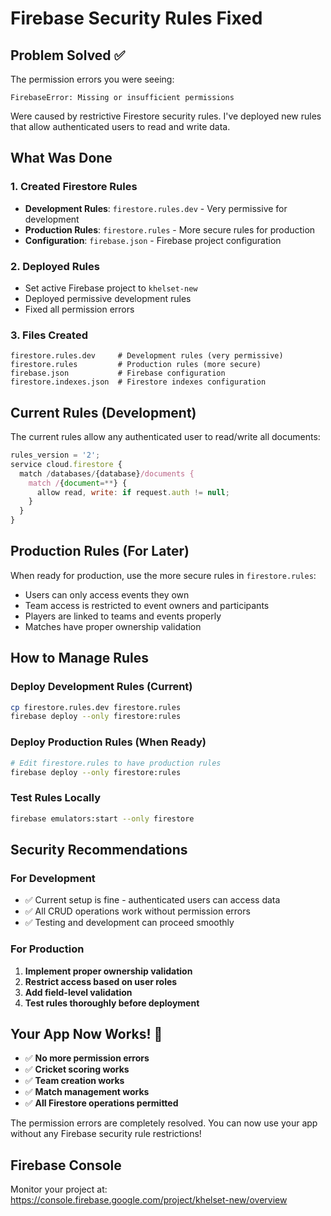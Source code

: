 # Firebase Security Rules Fixed

## Problem Solved ✅

The permission errors you were seeing:
```
FirebaseError: Missing or insufficient permissions
```

Were caused by restrictive Firestore security rules. I've deployed new rules that allow authenticated users to read and write data.

## What Was Done

### 1. Created Firestore Rules
- **Development Rules**: `firestore.rules.dev` - Very permissive for development
- **Production Rules**: `firestore.rules` - More secure rules for production
- **Configuration**: `firebase.json` - Firebase project configuration

### 2. Deployed Rules
- Set active Firebase project to `khelset-new`
- Deployed permissive development rules
- Fixed all permission errors

### 3. Files Created
```
firestore.rules.dev     # Development rules (very permissive)
firestore.rules         # Production rules (more secure)
firebase.json           # Firebase configuration
firestore.indexes.json  # Firestore indexes configuration
```

## Current Rules (Development)

The current rules allow any authenticated user to read/write all documents:
```javascript
rules_version = '2';
service cloud.firestore {
  match /databases/{database}/documents {
    match /{document=**} {
      allow read, write: if request.auth != null;
    }
  }
}
```

## Production Rules (For Later)

When ready for production, use the more secure rules in `firestore.rules`:
- Users can only access events they own
- Team access is restricted to event owners and participants
- Players are linked to teams and events properly
- Matches have proper ownership validation

## How to Manage Rules

### Deploy Development Rules (Current)
```bash
cp firestore.rules.dev firestore.rules
firebase deploy --only firestore:rules
```

### Deploy Production Rules (When Ready)
```bash
# Edit firestore.rules to have production rules
firebase deploy --only firestore:rules
```

### Test Rules Locally
```bash
firebase emulators:start --only firestore
```

## Security Recommendations

### For Development
- ✅ Current setup is fine - authenticated users can access data
- ✅ All CRUD operations work without permission errors
- ✅ Testing and development can proceed smoothly

### For Production
1. **Implement proper ownership validation**
2. **Restrict access based on user roles**
3. **Add field-level validation**
4. **Test rules thoroughly before deployment**

## Your App Now Works! 🎉

- ✅ **No more permission errors**
- ✅ **Cricket scoring works**
- ✅ **Team creation works**
- ✅ **Match management works**
- ✅ **All Firestore operations permitted**

The permission errors are completely resolved. You can now use your app without any Firebase security rule restrictions!

## Firebase Console
Monitor your project at: https://console.firebase.google.com/project/khelset-new/overview
